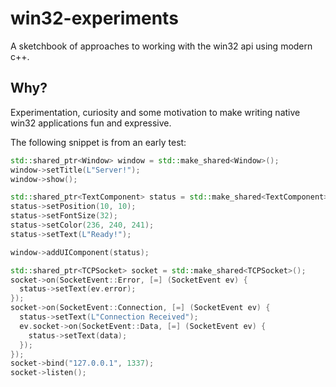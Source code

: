 # win32-experiments

A sketchbook of approaches to working with the win32 api using modern c++.

## Why?

Experimentation, curiosity and some motivation to make writing native win32 applications fun and expressive.

The following snippet is from an early test:

```cpp
std::shared_ptr<Window> window = std::make_shared<Window>();
window->setTitle(L"Server!");
window->show();

std::shared_ptr<TextComponent> status = std::make_shared<TextComponent>();
status->setPosition(10, 10);
status->setFontSize(32);
status->setColor(236, 240, 241);
status->setText(L"Ready!");

window->addUIComponent(status);

std::shared_ptr<TCPSocket> socket = std::make_shared<TCPSocket>();
socket->on(SocketEvent::Error, [=] (SocketEvent ev) {
  status->setText(ev.error);
});
socket->on(SocketEvent::Connection, [=] (SocketEvent ev) {
  status->setText(L"Connection Received");
  ev.socket->on(SocketEvent::Data, [=] (SocketEvent ev) {
    status->setText(data);
  });
});
socket->bind("127.0.0.1", 1337);
socket->listen();
```

